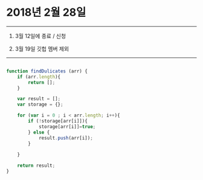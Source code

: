 # 2018년 2월 28일

___

1. 3월 12일에 종료 / 신청

2. 3월 19일 깃헙 멤버 제외

___
```javascript

function findDulicates (arr) {
	if (arr.length){
		return [];
	}

	var result = [];
	var storage = {};

	for (var i = 0 ; i < arr.length; i++){
		if (!storage[arr[i]]){
			storage[arr[i]]=true;
		} else {
			result.push(arr[i]);	
		}
		
	}

	return result;
}
```
